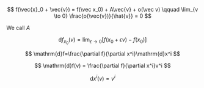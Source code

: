 $$
f(\vec{x}_0 + \vec{v}) = f(\vec x_0) + A\vec{v} + o(\vec v) \qquad \lim_{v \to 0} \frac{o(\vec{v})}{\hat{v}} = 0
$$

We call $A$

$$
\mathrm{d}f_{x_0}(v) = \lim_{\epsilon\to 0}[f(x_0 + \epsilon v) - f(x_0)]
$$

$$
\mathrm{d}f=\frac{\partial f}{\partial x^i}\mathrm{d}x^i
$$

$$
\mathrm{d}f(v) = \frac{\partial f}{\partial x^i}v^i
$$

$$
\mathrm{d}x^i(v)=v^i
$$
